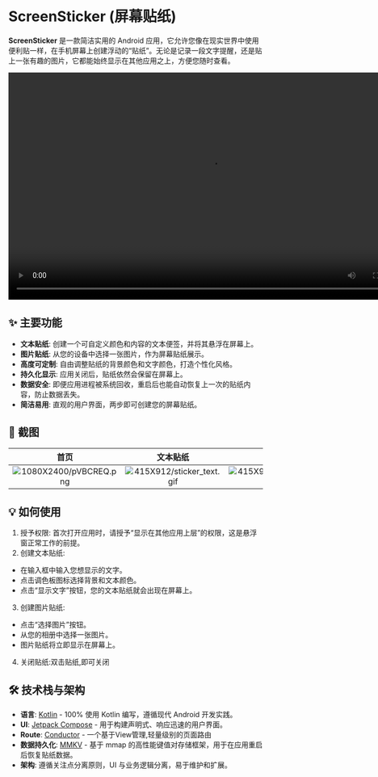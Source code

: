 # ScreenSticker (屏幕贴纸)

**ScreenSticker** 是一款简洁实用的 Android 应用，它允许您像在现实世界中使用便利贴一样，在手机屏幕上创建浮动的“贴纸”。无论是记录一段文字提醒，还是贴上一张有趣的图片，它都能始终显示在其他应用之上，方便您随时查看。


<video width="800" height="450" controls autoplay>
  <source src="/doc/app_intro.mp4" type="video/mp4">
</video>

## ✨ 主要功能

-   **文本贴纸**: 创建一个可自定义颜色和内容的文本便签，并将其悬浮在屏幕上。
-   **图片贴纸**: 从您的设备中选择一张图片，作为屏幕贴纸展示。
-   **高度可定制**: 自由调整贴纸的背景颜色和文字颜色，打造个性化风格。
-   **持久化显示**: 应用关闭后，贴纸依然会保留在屏幕上。
-   **数据安全**: 即便应用进程被系统回收，重启后也能自动恢复上一次的贴纸内容，防止数据丢失。
-   **简洁易用**: 直观的用户界面，两步即可创建您的屏幕贴纸。

## 📸 截图

| 首页 |                                                                                   文本贴纸                                                                                   | 图片贴纸 |
| :---: |:------------------------------------------------------------------------------------------------------------------------------------------------------------------------:| :---: |
| ![1080X2400/pVBCREQ.png](https://tc.z.wiki/autoupload/f/DAA3COtys5EE-wZmO2gbJYyo45jBLIN4fgATAteXM7ayl5f0KlZfm6UsKj-HyTuv/20250818/yqwR/1080X2400/pVBCREQ.png?imageMogr2/thumbnail/300x) | ![415X912/sticker_text.gif](https://tc.z.wiki/autoupload/f/DAA3COtys5EE-wZmO2gbJYyo45jBLIN4fgATAteXM7ayl5f0KlZfm6UsKj-HyTuv/20250818/LXke/415X912/sticker_text.gif) | ![415X914/sticker_image.gif](https://tc.z.wiki/autoupload/f/DAA3COtys5EE-wZmO2gbJYyo45jBLIN4fgATAteXM7ayl5f0KlZfm6UsKj-HyTuv/20250818/98Jq/415X914/sticker_image.gif) |


## 💡 如何使用

1. 授予权限: 首次打开应用时，请授予“显示在其他应用上层”的权限，这是悬浮窗正常工作的前提。
2. 创建文本贴纸:
 - 在输入框中输入您想显示的文字。
 - 点击调色板图标选择背景和文本颜色。
 - 点击“显示文字”按钮，您的文本贴纸就会出现在屏幕上。
3. 创建图片贴纸:
 - 点击“选择图片”按钮。
 - 从您的相册中选择一张图片。
 - 图片贴纸将立即显示在屏幕上。
4. 关闭贴纸:双击贴纸,即可关闭



## 🛠️ 技术栈与架构

-   **语言**: [Kotlin](https://kotlinlang.org/) - 100% 使用 Kotlin 编写，遵循现代 Android 开发实践。
-   **UI**: [Jetpack Compose](https://developer.android.com/jetpack/compose) - 用于构建声明式、响应迅速的用户界面。
-   **Route**: [Conductor](https://github.com/bluelinelabs/Conductor) - 一个基于View管理,轻量级别的页面路由
-   **数据持久化**: [MMKV](https://github.com/Tencent/MMKV) - 基于 mmap 的高性能键值对存储框架，用于在应用重启后恢复贴纸数据。
-   **架构**: 遵循关注点分离原则，UI 与业务逻辑分离，易于维护和扩展。

